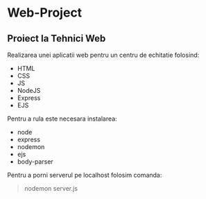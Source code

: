 # Web-Project
## Proiect la Tehnici Web 

Realizarea unei aplicatii web pentru un centru de echitatie folosind:
- HTML
- CSS
- JS
- NodeJS
- Express
- EJS

Pentru a rula este necesara instalarea:
- node
- express
- nodemon
- ejs
- body-parser

Pentru a porni serverul pe localhost folosim comanda: 
> nodemon server.js



